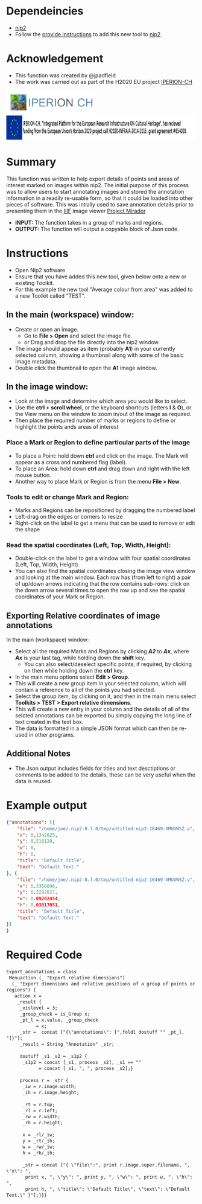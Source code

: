 # Dependeincies
* [nip2](https://github.com/libvips/nip2)
* Follow the [provide instructions](https://github.com/jpadfield/nip2-extras/blob/master/README.md) to add this new tool to [nip2](https://github.com/libvips/nip2). 

# Acknowledgement
* This function was created by @jpadfield
* The work was carried out as part of the H2020 EU project [IPERION-CH](http://www.iperionch.eu/)
<img src="https://github.com/jpadfield/nip2-extras/blob/master/graphics/IPERION-CH_logo_trans.png" height="64" alt="IPERION-CH Logo">
<img src="https://github.com/jpadfield/nip2-extras/blob/master/graphics/iperion-ch-eu-tag_black.png" height="64" alt="IPERION-CH Grant Info">

# Summary
This function was written to help export details of points and areas of interest marked on images within nip2. The initial purpose of this process was to allow users to start annotating images and stored the annotation information in a readily re-usable form, so that it could be loaded into other pieces of software. This was intially used to save annotation details prior to presenting them in the [IIIF](https://iiif.io) image viewer [Project Mirador](https://github.com/ProjectMirador/mirador)
* **INPUT:** The function takes in a group of marks and regions.
* **OUTPUT:** The function will output a copyable block of Json code.

# Instructions
* Open Nip2 software
* Ensure that you have added this new tool, given below onto a new or existing Toolkit.
* For this example the new tool "Average colour from area" was added to a new Toolkit called "TEST".
## In the main (workspace) window:
* Create or open an image.
  * Go to **File > Open** and select the image file.
  * or Drag and drop the file directly into the nip2 window.
* The image should appear as item (probably **A1**) in your currently selected column, showing a thumbnail along with some of the basic image metadata.
* Double click the thumbnail to open the **A1** image window.
## In the image window:
* Look at the image and determine which area you would like to select.
* Use the **ctrl + scroll wheel**, or the keyboard shortcuts (letters **I** & **O**), or the View menu on the window to zoom in/out of the image as required.
* Then place the required number of marks or regions to define or highlight the points ands areas of interest
### Place a Mark or Region to define particular parts of the image 
* To place a Point: hold down **ctrl** and click on the image. The Mark will appear as a cross and numbered flag (label).
* To place an Area: hold down **ctrl** and drag down and right with the left mouse button.
* Another way to place Mark or Region is from the menu **File > New**.
### Tools to edit or change Mark and Region:
* Marks and Regions can be repositioned by dragging the numbered label
* Left-drag on the edges or corners to resize
* Right-click on the label to get a menu that can be used to remove or edit the shape
### Read the spatial coordinates (Left, Top, Width, Height):
* Double-click on the label to get a window with four spatial coordinates (Left, Top, Width, Height).
* You can also find the spatial coordinates closing the image view window and looking at the main window. Each row has (from left to right) a pair of up/down arrows indicating that the row contains sub-rows: click on the down arrow several times to open the row up and see the spatial coordinates of your Mark or Region.
## Exporting Relative coordinates of image annotations
In the main (workspace) window:
* Select all the required Marks and Regions by clicking ***A2*** to ***Ax***, where ***Ax*** is your last tag, while holding down the **shift** key.
  * You can also select/deselect specific points, if required, by clicking on then while holding down the **ctrl** key.
* In the main menu options select **Edit > Group**.
* This will create a new group item in your selected column, which will contain a reference to all of the points you had selected.
* Select the group item, by clicking on it, and then in the main menu select **Toolkits > TEST > Export relative dimensions**.
* This will create a new entry in your column and the details of all of the selcted annotations can be exported bu simply copying the long line of text created in the text box.
* The data is formatted in a simple JSON format which can then be re-used in other programs.
## Additional Notes
* The Json output includes fields for titles and text desctiptions or comments to be added to the details, these can be very useful when the data is reused.

# Example output
```json
{"annotations": [{
	"file": "/home/joe/.nip2-8.7.0/tmp/untitled-nip2-10469-XMUUW5Z.v",
	"x": 0.1342025,
	"y": 0.516129,
	"w": 0,
	"h": 0,
	"title": "Default Title",
	"text": "Default Text."
}, {
	"file": "/home/joe/.nip2-8.7.0/tmp/untitled-nip2-10469-XMUUW5Z.v",
	"x": 0.3358896,
	"y": 0.2292627,
	"w": 0.09202454,
	"h": 0.03917051,
	"title": "Default Title",
	"text": "Default Text."
}]
}
```

# Required Code
```
Export_annotations = class
 Menuaction (_ "Export relative dimensions") 
  (_ "Export dimensions and relative positions of a group of points or regions") {
   action x = 
    _result {
     _vislevel = 3; 
     _group_check = is_Group x;
     _pt_l = x.value, _group_check
           = x;
     _str =  concat ["{\"annotations\": [",foldl dostuff "" _pt_l, "]}"];
     _result = String "Annotation" _str;    

     dostuff _s1 _s2 = _s1p2 {
      _s1p2 = concat [_s1, process _s2], _s1 == ""
            = concat [_s1, ", ", process _s2];}
            
     process r = _str {
      _iw = r.image.width;
      _ih = r.image.height;
        
      _rt = r.top;
      _rl = r.left;
      _rw = r.width;
      _rh = r.height;
   
      x = _rl/_iw;
      y = _rt/_ih;
      w = _rw/_iw;
      h = _rh/_ih;
  
      _str = concat ["{ \"file\":", print r.image.super.filename, ", \"x\": ",
       print x, ", \"y\": ", print y, ", \"w\": ", print w, ", \"h\": ", 
       print h, ", \"title\": \"Default Title\", \"text\": \"Default Text.\" }"];}}}
```
